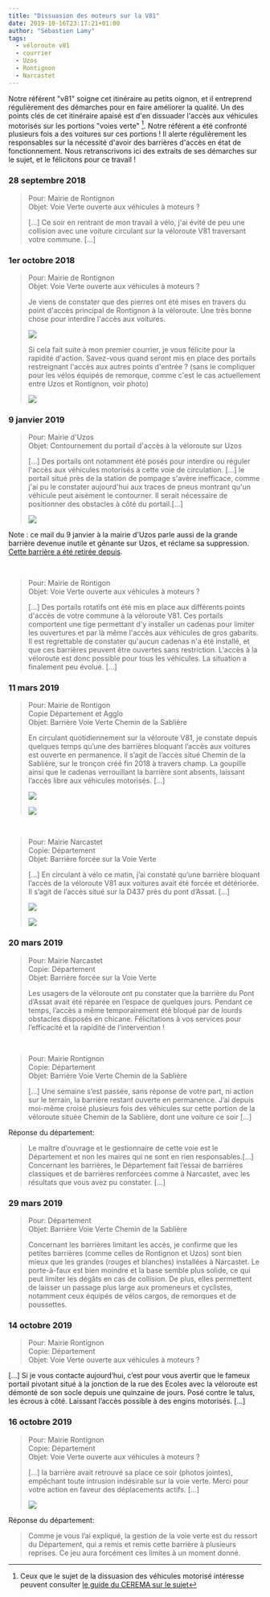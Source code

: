 ```yaml
---
title: "Dissuasion des moteurs sur la V81"
date: 2019-10-16T23:17:21+01:00
author: "Sébastien Lamy"
tags:
  - véloroute v81
  - courrier
  - Uzos
  - Rontignon
  - Narcastet
---
```


Notre référent "v81" soigne cet itinéraire au petits oignon, et il entreprend
régulièrement des démarches pour en faire améliorer la qualité. Un des points
clés de cet itinéraire apaisé est d'en dissuader l'accès aux véhicules motorisés
sur les portions "voies verte" [^1]. Notre référent a été confronté plusieurs fois
a des voitures sur ces portions&nbsp;! Il alerte régulièrement les responsables sur 
la nécessité d'avoir des barrières d'accès en état de fonctionnement. Nous 
retranscrivons ici des extraits de ses démarches sur le sujet, et le félicitons
pour ce travail !


### 28 septembre 2018

> Pour: Mairie de Rontignon  
> Objet: Voie Verte ouverte aux véhicules à moteurs ?
>
> [...] Ce soir en rentrant de mon travail à vélo, j'ai évité de peu une collision avec une voiture circulant sur la véloroute V81 traversant votre commune. [...]


### 1er octobre 2018

> Pour: Mairie de Rontignon  
> Objet: Voie Verte ouverte aux véhicules à moteurs ?
>
> Je viens de constater que des pierres ont été mises en travers du point d'accès principal de Rontignon à la véloroute. Une très bonne chose pour interdire l'accès aux voitures. 
>
>![](pierre-rontignon.jpg)
>
>Si cela fait suite à mon premier courrier, je vous félicite pour la rapidité d'action. Savez-vous quand seront mis en place des portails restreignant l'accès aux autres points d'entrée ? (sans le compliquer pour les vélos équipés de remorque, comme c'est le cas actuellement entre Uzos et Rontignon, voir photo)
>
>![](portail-uzos-rontignon.jpg)


### 9 janvier 2019

> Pour: Mairie d'Uzos  
> Objet: Contournement du portail d'accès à la véloroute sur Uzos
>
> [...] Des portails ont notamment été posés pour interdire ou réguler l'accès aux véhicules motorisés à cette voie de circulation. [...] le portail situé près de la station de pompage s'avère inefficace, comme j'ai pu le constater aujourd'hui aux traces de pneus montrant qu'un véhicule peut aisément le contourner. Il serait nécessaire de positionner des obstacles à côté du portail.[...]
>
> ![](barriere-uzos.jpg)
>

Note : ce mail du 9 janvier à la mairie d'Uzos parle aussi de la grande barrière devenue inutile et gênante sur Uzos, et réclame sa suppression. [Cette barrière a été retirée depuis](/blog/2019/du-nouveau-sur-la-v81/).

&nbsp;

> Pour: Mairie de Rontigon   
> Objet: Voie Verte ouverte aux véhicules à moteurs ?
> 
> [...] Des portails rotatifs ont été mis en place aux différents points d'accès de votre commune à la véloroute V81. Ces portails comportent une tige permettant d'y installer un cadenas pour limiter les ouvertures et par là même l'accès aux véhicules de gros gabarits. Il est regrettable de constater qu'aucun cadenas n'a été installé, et que ces barrières peuvent être ouvertes sans restriction. L'accès à la véloroute est donc possible pour tous les véhicules. La situation a finalement peu évolué. [...]


### 11 mars 2019

> Pour: Mairie de Rontigon  
> Copie Département et Agglo  
> Objet: Barrière Voie Verte Chemin de la Sablière
>
> En circulant quotidiennement sur la véloroute V81, je constate depuis quelques temps qu’une des barrières bloquant l’accès aux voitures est ouverte en permanence. Il s’agit de l’accès situé Chemin de la Sablière, sur le tronçon créé fin 2018 à travers champ. La goupille ainsi que le cadenas verrouillant la barrière sont absents, laissant l’accès libre aux véhicules motorisés. [...]
>
> ![](barriere-sabliere-1.jpg)
>
> ![](barriere-sabliere-2.jpg)

&nbsp;

> Pour: Mairie Narcastet  
> Copie: Département  
> Objet: Barrière forcée sur la Voie Verte
>
> [...] En circulant à vélo ce matin, j’ai constaté qu’une barrière bloquant l’accès de la véloroute V81 aux voitures avait été forcée et détériorée. Il s’agit de l’accès situé sur la D437 près du pont d’Assat. [...]
>
> ![](barriere-D437-1.jpg)
>
> ![](barriere-D437-2.jpg)


### 20 mars 2019

> Pour: Mairie Narcastet  
> Copie: Département  
> Objet: Barrière forcée sur la Voie Verte
> 
> Les usagers de la véloroute ont pu constater que la barrière du Pont d’Assat avait été réparée en l’espace de quelques jours. Pendant ce temps, l’accès a même temporairement été bloqué par de lourds obstacles disposés en chicane. Félicitations à vos services pour l’efficacité et la rapidité de l’intervention !


&nbsp;

> Pour: Mairie Rontignon  
> Copie: Département  
> Objet: Barrière Voie Verte Chemin de la Sablière
>
> [...] Une semaine s’est passée, sans réponse de votre part, ni action sur le terrain, la barrière restant ouverte en permanence. J’ai depuis moi-même croisé plusieurs fois des véhicules sur cette portion de la véloroute située Chemin de la Sablière, dont une voiture ce soir [...]

Réponse du département: 

> Le maître d’ouvrage et le gestionnaire de cette voie est le Département et non les maires qui ne sont en rien responsables.[...] Concernant les barrières, le Département fait l’essai de barrières classiques et de barrières renforcées comme à Narcastet, avec les résultats que vous avez pu constater. [...]


### 29 mars 2019

> Pour: Département  
> Objet: Barrière Voie Verte Chemin de la Sablière
>
>  Concernant les barrières limitant les accès, je confirme que les petites barrières (comme celles de Rontignon et Uzos) sont bien mieux que les grandes (rouges et blanches) installées à Narcastet. Le porte-à-faux est bien moindre et la base semble plus solide, ce qui peut limiter les dégâts en cas de collision. De plus, elles permettent de laisser un passage plus large aux promeneurs et cyclistes, notamment ceux équipés de vélos cargos, de remorques et de poussettes.

### 14 octobre 2019

> Pour: Mairie Rontignon  
> Copie: Département  
> Objet: Voie Verte ouverte aux véhicules à moteurs ?
>
[...] Si je vous contacte aujourd’hui, c’est pour vous avertir que le fameux portail pivotant situé à la jonction de la rue des Ecoles avec la véloroute est démonté de son socle depuis une quinzaine de jours. Posé contre le talus, les écrous à côté. Laissant l’accès possible à des engins motorisés. [...]


### 16 octobre 2019

> Pour: Mairie Rontignon  
> Copie: Département  
> Objet: Voie Verte ouverte aux véhicules à moteurs ?
> 
> [...] la barrière avait retrouvé sa place ce soir (photos jointes), empêchant toute intrusion indésirable sur la voie verte. Merci pour votre action en faveur des déplacements actifs. [...]
>
> ![](barriere-rontignon.jpg)

Réponse du département:

> Comme je vous l’ai expliqué, la gestion de la voie verte est du ressort du Département, qui a remis et remis cette barrière à plusieurs reprises. Ce jeu aura forcément ces limites à un moment donné.

[^1]: Ceux que le sujet de la dissuasion des véhicules motorisé intéresse peuvent consulter [le guide du CEREMA sur le sujet](CEREMA-dispositif-anti-acces-motorise_36.pdf)

